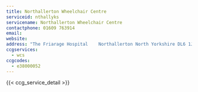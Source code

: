```yaml
---
title: Northallerton Wheelchair Centre
serviceid: nthallyks
servicename: Northallerton Wheelchair Centre
contactphone: 01609 763914
email: 
website: 
address: "The Friarage Hospital    Northallerton North Yorkshire DL6 1JG"
ccgservices:
  - wcs
ccgcodes:
  - e38000052
---
```


{{< ccg_service_detail >}}
